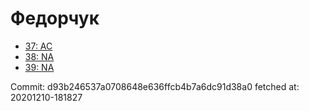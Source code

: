 # Федорчук
- [37: AC](37.md)
- [38: NA](38.md)
- [39: NA](39.md)

Commit: d93b246537a0708648e636ffcb4b7a6dc91d38a0
 fetched at: 20201210-181827
